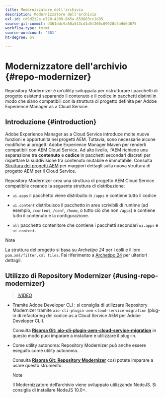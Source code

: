 ```yaml
---
title: Modernizzatore dell'archivio
description: Modernizzatore dell'archivio
exl-id: cd9d212e-e720-4209-8b5a-659883cc1d95
source-git-commit: d361ddc9a50a543cd1d5f260c09920c5a9d6d675
workflow-type: tm+mt
source-wordcount: '301'
ht-degree: 6%

---
```


# Modernizzatore dell&#39;archivio {#repo-modernizer}

Repository Modernizer è un’utility sviluppata per ristrutturare i pacchetti di progetto esistenti separando il contenuto e il codice in pacchetti distinti in modo che siano compatibili con la struttura di progetto definita per Adobe Experience Manager as a Cloud Service.

## Introduzione {#introduction}

Adobe Experience Manager as a Cloud Service introduce molte nuove funzioni e opportunità nei progetti AEM. Tuttavia, sono necessarie alcune modifiche ai progetti Adobe Experience Manager Maven per renderli compatibili con AEM Cloud Service. Ad alto livello, l&#39;AEM richiede una separazione tra **contenuto** e **codice** in pacchetti secondari discreti per rispettare la suddivisione tra contenuto mutabile e immutabile. Consulta [Struttura dei progetti AEM](https://experienceleague.adobe.com/docs/experience-manager-cloud-service/content/implementing/developing/aem-project-content-package-structure.html?lang=it) per maggiori dettagli sulla nuova struttura di progetto AEM per il Cloud Service.

Repository Modernizer crea una struttura di progetto AEM Cloud Service compatibile creando la seguente struttura di distribuzione:

* `ui.apps` il pacchetto viene distribuito in `/apps` e contiene tutto il codice

* `ui.content` distribuisce il pacchetto in aree scrivibili di runtime (ad esempio, `/content`, `/conf`, `/home`, o tutto ciò che non `/apps`) e contiene tutto il contenuto e la configurazione.

* `all` pacchetto contenitore che contiene i pacchetti secondari `ui.apps` e `ui.content`.

>[!NOTE]
>La struttura del progetto si basa su *Archetipo 24* per i colli e il loro `pom.xml/filter.xml files`. Fai riferimento a [Archetipo 24](https://github.com/adobe/aem-project-archetype) per ulteriori dettagli.

## Utilizzo di Repository Modernizer {#using-repo-modernizer}

>[!VIDEO](https://video.tv.adobe.com/v/333057/?quality=12&learn=on)

* Tramite Adobe Developer CLI : si consiglia di utilizzare Repository Modernizer tramite `aio-cli-plugin-aem-cloud-service-migration` (plug-in di refactoring del codice as a Cloud Service AEM per Adobe Developer CLI).

  Consulta **[Risorsa Git: aio-cli-plugin-aem-cloud-service-migration](https://github.com/adobe/aio-cli-plugin-aem-cloud-service-migration#introduction)** in questo modo puoi imparare a installare e utilizzare il plug-in.

* Come utility autonoma: Repository Modernizer può anche essere eseguito come utility autonoma.

  Consulta **[Risorsa Git: Repository Modernizer](https://github.com/adobe/aem-cloud-service-source-migration/tree/master/packages/repository-modernizer)** così potete imparare a usare questo strumento.

  >[!NOTE]
  >
  >Il Modernizzatore dell’archivio viene sviluppato utilizzando NodeJS. Si consiglia di installare NodeJS 10.0+.
